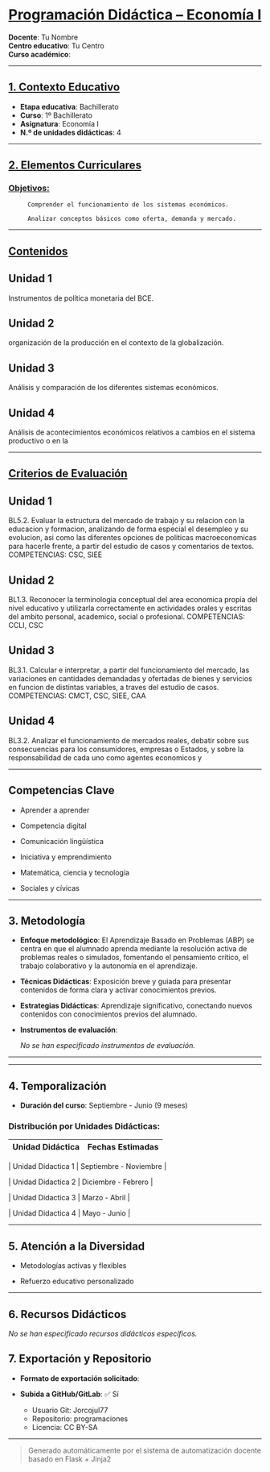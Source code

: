 # <u>Programación Didáctica – Economía I</u>

**Docente**: Tu Nombre  
**Centro educativo**: Tu Centro  
**Curso académico**:   

---

## <u>1. Contexto Educativo</u>

- **Etapa educativa**: Bachillerato
- **Curso**: 1º Bachillerato
- **Asignatura**: Economía I
- **N.º de unidades didácticas**: 4

---
## <u>2. Elementos Curriculares</u>

### <u>Objetivos:</u>


  <ul>
    
      Comprender el funcionamiento de los sistemas económicos.
    
      Analizar conceptos básicos como oferta, demanda y mercado.
    
  </ul>


---

## <u>Contenidos</u>

## Unidad 1
Instrumentos de política monetaria del BCE.

## Unidad 2
organización de la producción en el contexto de la globalización.

## Unidad 3
Análisis y comparación de los diferentes sistemas económicos.

## Unidad 4
Análisis de acontecimientos económicos relativos a cambios en el sistema productivo o en la


---

## <u>Criterios de Evaluación</u>

## Unidad 1
BL5.2. Evaluar la estructura del mercado de trabajo y su relacion con la educacion y formacion,
analizando de forma especial el desempleo y su evolucion, asi como las diferentes opciones de politicas
macroeconomicas para hacerle frente, a partir del estudio de casos y comentarios de textos.
COMPETENCIAS: CSC, SIEE

## Unidad 2
BL1.3. Reconocer la terminologia conceptual del area economica propia del nivel educativo y utilizarla
correctamente en actividades orales y escritas del ambito personal, academico, social o profesional.
COMPETENCIAS: CCLI, CSC

## Unidad 3
BL3.1. Calcular e interpretar, a partir del funcionamiento del mercado, las variaciones en cantidades
demandadas y ofertadas de bienes y servicios en funcion de distintas variables, a traves del estudio de
casos.
COMPETENCIAS: CMCT, CSC, SIEE, CAA

## Unidad 4
BL3.2. Analizar el funcionamiento de mercados reales, debatir sobre sus consecuencias para los
consumidores, empresas o Estados, y sobre la responsabilidad de cada uno como agentes economicos y


---

## Competencias Clave


- Aprender a aprender

- Competencia digital

- Comunicación lingüística

- Iniciativa y emprendimiento

- Matemática, ciencia y tecnología

- Sociales y cívicas



---

## 3. Metodología

- **Enfoque metodológico**: El Aprendizaje Basado en Problemas (ABP) se centra en que el alumnado aprenda mediante la resolución activa de problemas reales o simulados, fomentando el pensamiento crítico, el trabajo colaborativo y la autonomía en el aprendizaje.
- **Técnicas Didácticas**: Exposición breve y guiada para presentar contenidos de forma clara y activar conocimientos previos.
- **Estrategias Didácticas**: Aprendizaje significativo, conectando nuevos contenidos con conocimientos previos del alumnado.
- **Instrumentos de evaluación**:

  _No se han especificado instrumentos de evaluación._


---
---

## 4. Temporalización

- **Duración del curso**: Septiembre - Junio (9 meses)

### **Distribución por Unidades Didácticas:**


| Unidad Didáctica | Fechas Estimadas |
|------------------|------------------|


| Unidad Didactica 1 | Septiembre - Noviembre |

| Unidad Didactica 2 | Diciembre - Febrero |

| Unidad Didactica 3 | Marzo - Abril |

| Unidad Didactica 4 | Mayo - Junio |



---

## 5. Atención a la Diversidad



* Metodologías activas y flexibles

* Refuerzo educativo personalizado


---

## 6. Recursos Didácticos




_No se han especificado recursos didácticos específicos._

## 7. Exportación y Repositorio

- **Formato de exportación solicitado**: 
- **Subida a GitHub/GitLab**: ✅ Sí

  - Usuario Git: Jorcojul77
  - Repositorio: programaciones
  - Licencia: CC BY-SA


---

> Generado automáticamente por el sistema de automatización docente basado en Flask + Jinja2
